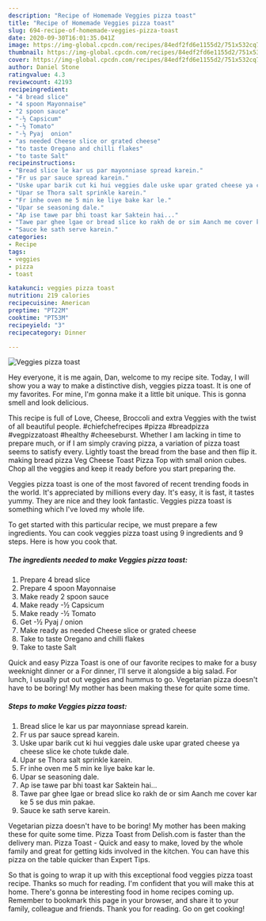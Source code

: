 ```yaml
---
description: "Recipe of Homemade Veggies pizza toast"
title: "Recipe of Homemade Veggies pizza toast"
slug: 694-recipe-of-homemade-veggies-pizza-toast
date: 2020-09-30T16:01:35.041Z
image: https://img-global.cpcdn.com/recipes/84edf2fd6e1155d2/751x532cq70/veggies-pizza-toast-recipe-main-photo.jpg
thumbnail: https://img-global.cpcdn.com/recipes/84edf2fd6e1155d2/751x532cq70/veggies-pizza-toast-recipe-main-photo.jpg
cover: https://img-global.cpcdn.com/recipes/84edf2fd6e1155d2/751x532cq70/veggies-pizza-toast-recipe-main-photo.jpg
author: Daniel Stone
ratingvalue: 4.3
reviewcount: 42193
recipeingredient:
- "4 bread slice"
- "4 spoon Mayonnaise"
- "2 spoon sauce"
- "-½ Capsicum"
- "-½ Tomato"
- "-½ Pyaj  onion"
- "as needed Cheese slice or grated cheese"
- "to taste Oregano and chilli flakes"
- "to taste Salt"
recipeinstructions:
- "Bread slice le kar us par mayonniase spread karein."
- "Fr us par sauce spread karein."
- "Uske upar barik cut ki hui veggies dale uske upar grated cheese ya cheese slice ke chote tukde dale."
- "Upar se Thora salt sprinkle karein."
- "Fr inhe oven me 5 min ke liye bake kar le."
- "Upar se seasoning dale."
- "Ap ise tawe par bhi toast kar Saktein hai..."
- "Tawe par ghee lgae or bread slice ko rakh de or sim Aanch me cover kar ke 5 se dus min pakae."
- "Sauce ke sath serve karein."
categories:
- Recipe
tags:
- veggies
- pizza
- toast

katakunci: veggies pizza toast 
nutrition: 219 calories
recipecuisine: American
preptime: "PT22M"
cooktime: "PT53M"
recipeyield: "3"
recipecategory: Dinner

---
```



![Veggies pizza toast](https://img-global.cpcdn.com/recipes/84edf2fd6e1155d2/751x532cq70/veggies-pizza-toast-recipe-main-photo.jpg)

Hey everyone, it is me again, Dan, welcome to my recipe site. Today, I will show you a way to make a distinctive dish, veggies pizza toast. It is one of my favorites. For mine, I'm gonna make it a little bit unique. This is gonna smell and look delicious.

This recipe is full of Love, Cheese, Broccoli and extra Veggies with the twist of all beautiful people. #chiefchefrecipes #pizza #breadpizza #vegpizzatoast #healthy #cheeseburst. Whether I am lacking in time to prepare much, or if I am simply craving pizza, a variation of pizza toast seems to satisfy every. Lightly toast the bread from the base and then flip it. making bread pizza Veg Cheese Toast Pizza Top with small onion cubes. Chop all the veggies and keep it ready before you start preparing the.

Veggies pizza toast is one of the most favored of recent trending foods in the world. It's appreciated by millions every day. It's easy, it is fast, it tastes yummy. They are nice and they look fantastic. Veggies pizza toast is something which I've loved my whole life.


To get started with this particular recipe, we must prepare a few ingredients. You can cook veggies pizza toast using 9 ingredients and 9 steps. Here is how you cook that.

<!--inarticleads1-->

##### The ingredients needed to make Veggies pizza toast:

1. Prepare 4 bread slice
1. Prepare 4 spoon Mayonnaise
1. Make ready 2 spoon sauce
1. Make ready -½ Capsicum
1. Make ready -½ Tomato
1. Get -½ Pyaj / onion
1. Make ready as needed Cheese slice or grated cheese
1. Take to taste Oregano and chilli flakes
1. Take to taste Salt


Quick and easy Pizza Toast is one of our favorite recipes to make for a busy weeknight dinner or a For dinner, I&#39;ll serve it alongside a big salad. For lunch, I usually put out veggies and hummus to go. Vegetarian pizza doesn&#39;t have to be boring! My mother has been making these for quite some time. 

<!--inarticleads2-->

##### Steps to make Veggies pizza toast:

1. Bread slice le kar us par mayonniase spread karein.
1. Fr us par sauce spread karein.
1. Uske upar barik cut ki hui veggies dale uske upar grated cheese ya cheese slice ke chote tukde dale.
1. Upar se Thora salt sprinkle karein.
1. Fr inhe oven me 5 min ke liye bake kar le.
1. Upar se seasoning dale.
1. Ap ise tawe par bhi toast kar Saktein hai...
1. Tawe par ghee lgae or bread slice ko rakh de or sim Aanch me cover kar ke 5 se dus min pakae.
1. Sauce ke sath serve karein.


Vegetarian pizza doesn&#39;t have to be boring! My mother has been making these for quite some time. Pizza Toast from Delish.com is faster than the delivery man. Pizza Toast - Quick and easy to make, loved by the whole family and great for getting kids involved in the kitchen. You can have this pizza on the table quicker than Expert Tips. 

So that is going to wrap it up with this exceptional food veggies pizza toast recipe. Thanks so much for reading. I'm confident that you will make this at home. There's gonna be interesting food in home recipes coming up. Remember to bookmark this page in your browser, and share it to your family, colleague and friends. Thank you for reading. Go on get cooking!
